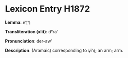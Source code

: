 # Lexicon Entry H1872

**Lemma**: דְּרַע

**Transliteration (xlit)**: dᵉraʻ

**Pronunciation**: der-aw'

**Description**:
(Aramaic) corresponding to זְרוֹעַ; an arm; arm.
